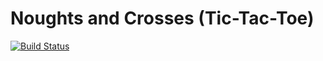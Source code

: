 # Noughts and Crosses (Tic-Tac-Toe)

[![Build Status](https://github.com/Ruben9922/os-and-xs/actions/workflows/build-deploy.yml/badge.svg)](https://github.com/Ruben9922/os-and-xs/actions/workflows/build-deploy.yml)

